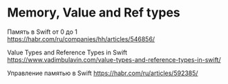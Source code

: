 #  Memory, Value and Ref types

Память в Swift от 0 до 1
https://habr.com/ru/companies/hh/articles/546856/

Value Types and Reference Types in Swift
https://www.vadimbulavin.com/value-types-and-reference-types-in-swift/

Управление памятью в Swift
https://habr.com/ru/articles/592385/
